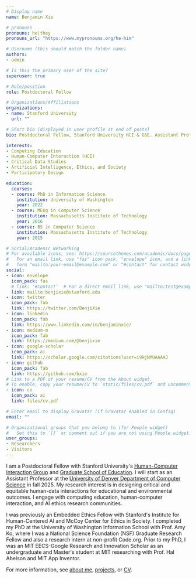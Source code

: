 ```yaml
---
# Display name
name: Benjamin Xie

# pronouns
pronouns: he|they
pronouns_url: "https://www.mypronouns.org/he-him"

# Username (this should match the folder name)
authors:
- admin

# Is this the primary user of the site?
superuser: true

# Role/position
role: Postdoctoral Fellow

# Organizations/Affiliations
organizations:
- name: Stanford University
  url: ""

# Short bio (displayed in user profile at end of posts)
bio: Postdoctoral Fellow, Stanford University HCI & GSE. Assistant Professor, University of Denver CS.

interests:
- Computing Education
- Human-Computer Interaction (HCI)
- Critical Data Studies
- Artificial Intelligence, Ethics, and Society
- Participatory Design

education:
  courses:
  - course: PhD in Information Science
    institution: University of Washington
    year: 2022
  - course: MEng in Computer Science
    institution: Massachusetts Institute of Technology
    year: 2016
  - course: BS in Computer Science
    institution: Massachusetts Institute of Technology
    year: 2015

# Social/Academic Networking
# For available icons, see: https://sourcethemes.com/academic/docs/page-builder/#icons
#   For an email link, use "fas" icon pack, "envelope" icon, and a link in the
#   form "mailto:your-email@example.com" or "#contact" for contact widget.
social:
- icon: envelope
  icon_pack: fas
  # link: '#contact'  # For a direct email link, use "mailto:test@example.org".
  link: mailto:benjixie@stanford.edu
- icon: twitter
  icon_pack: fab
  link: https://twitter.com/BenjiXie
- icon: linkedin
  icon_pack: fab
  link: https://www.linkedin.com/in/benjaminxie/  
- icon: medium-m
  icon_pack: fab
  link: https://medium.com/@benjixie
- icon: google-scholar
  icon_pack: ai
  link: https://scholar.google.com/citations?user=i9HjNMUAAAAJ
- icon: github
  icon_pack: fab
  link: https://github.com/bxie
# Link to a PDF of your resume/CV from the About widget.
# To enable, copy your resume/CV to `static/files/cv.pdf` and uncomment the lines below.
- icon: cv
  icon_pack: ai
  link: files/cv.pdf

# Enter email to display Gravatar (if Gravatar enabled in Config)
email: ""

# Organizational groups that you belong to (for People widget)
#   Set this to `[]` or comment out if you are not using People widget.
user_groups:
- Researchers
- Visitors
---
```

I am a Postdoctoral Fellow with Stanford University's [Human-Computer Interaction Group](https://hci.stanford.edu/) and [Graduate School of Education](https://ed.stanford.edu/). I will start as an Assistant Professor at the [University of Denver Department of Computer Science](https://ritchieschool.du.edu/academics-education/departments/computer-science) in fall 2025. My research interest is in designing critical and equitable human-data interactions for educational and environmental outcomes. I engage with computing education, human-computer interaction, and AI ethics research communities.

I was previously an Embedded Ethics Fellow with Stanford's Institute for Human-Centered AI and McCoy Center for Ethics in Society. I completed my PhD at the University of Washington Information School with Prof. Amy Ko, where I was a National Science Foundation (NSF) Graduate Research Fellow and also a research intern at non-profit Code.org. Prior to my PhD, I was an MIT EECS-Google Research and Innovation Scholar as an undergraduate and Master's student at MIT researching with Prof. Hal Abelson and MIT App Inventor.

For more information, see [about me](/about), [projects](#projects), or [CV](/files/cv.pdf).
